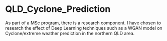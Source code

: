 # QLD_Cyclone_Prediction
As part of a MSc program, there is a research component. I have chosen to research the effect of Deep Learning techniques such as a WGAN model on Cyclone/extreme weather prediction in the northern QLD area.
